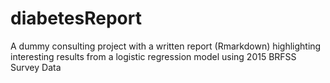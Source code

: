 # diabetesReport
A dummy consulting project with a written report (Rmarkdown) highlighting interesting results from a logistic regression model using 2015 BRFSS Survey Data
